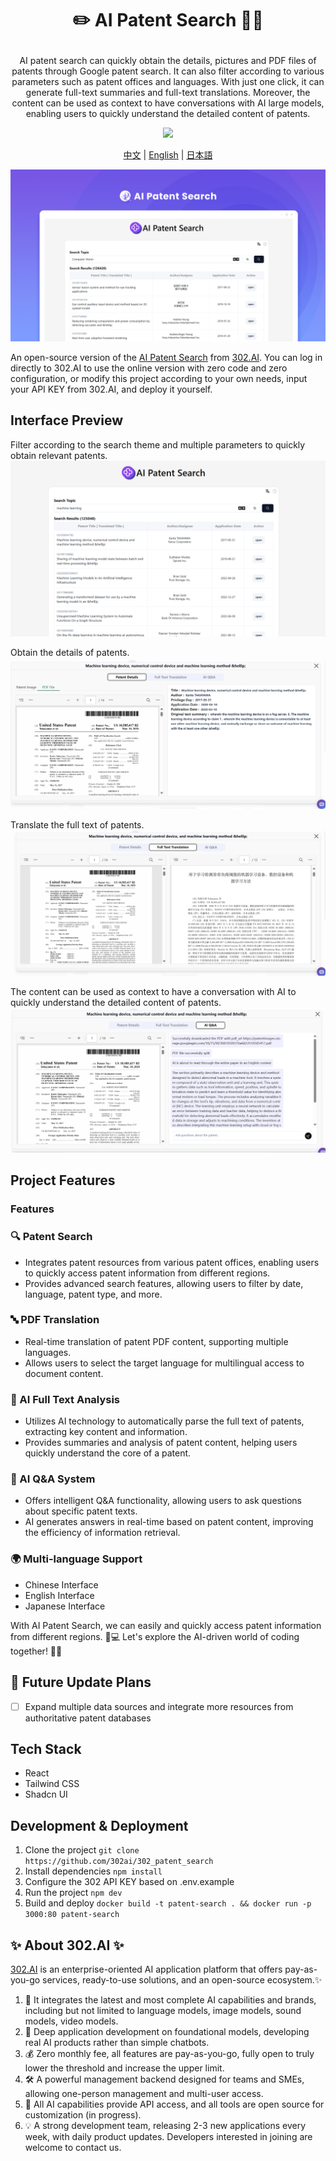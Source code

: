 # <p align="center">✏️ AI Patent Search 🚀✨</p>

<p align="center">AI patent search can quickly obtain the details, pictures and PDF files of patents through Google patent search. It can also filter according to various parameters such as patent offices and languages. With just one click, it can generate full-text summaries and full-text translations. Moreover, the content can be used as context to have conversations with AI large models, enabling users to quickly understand the detailed content of patents.</p>

<p align="center"><a href="https://302.ai/product/detail/28" target="blank"><img src="https://file.302.ai/gpt/imgs/github/20250102/72a57c4263944b73bf521830878ae39a.png" /></a></p >

<p align="center"><a href="README_zh.md">中文</a> | <a href="README.md">English</a> | <a href="README_ja.md">日本語</a></p>

![界面预览](docs/AI专利搜索en.png)  

An open-source version of the [AI Patent Search](https://302.ai/product/detail/28) from [302.AI](https://302.ai/en/). You can log in directly to 302.AI to use the online version with zero code and zero configuration, or modify this project according to your own needs, input your API KEY from 302.AI, and deploy it yourself.

## Interface Preview
Filter according to the search theme and multiple parameters to quickly obtain relevant patents.
![界面预览](docs/专利英1.png)     

Obtain the details of patents.
![界面预览](docs/专利英2.png)    

Translate the full text of patents.
![界面预览](docs/专利英3.png)     

The content can be used as context to have a conversation with AI to quickly understand the detailed content of patents.
![界面预览](docs/专利英4.png)

## Project Features
### Features
### 🔍 Patent Search
   - Integrates patent resources from various patent offices, enabling users to quickly access patent information from different regions.
   - Provides advanced search features, allowing users to filter by date, language, patent type, and more.

### 🔤 PDF Translation
   - Real-time translation of patent PDF content, supporting multiple languages.
   - Allows users to select the target language for multilingual access to document content.

### 🤖 AI Full Text Analysis
   - Utilizes AI technology to automatically parse the full text of patents, extracting key content and information.
   - Provides summaries and analysis of patent content, helping users quickly understand the core of a patent.

### 🧠 AI Q&A System
   - Offers intelligent Q&A functionality, allowing users to ask questions about specific patent texts.
   - AI generates answers in real-time based on patent content, improving the efficiency of information retrieval.

### 🌍 Multi-language Support
- Chinese Interface
- English Interface
- Japanese Interface

With AI Patent Search, we can easily and quickly access patent information from different regions. 🎉💻 Let's explore the AI-driven world of coding together! 🌟🚀

## 🚩 Future Update Plans 
- [ ] Expand multiple data sources and integrate more resources from authoritative patent databases

## Tech Stack
- React
- Tailwind CSS
- Shadcn UI

## Development & Deployment
1. Clone the project `git clone https://github.com/302ai/302_patent_search`
2. Install dependencies `npm install`
3. Configure the 302 API KEY based on .env.example
4. Run the project `npm dev`
5. Build and deploy `docker build -t patent-search . && docker run -p 3000:80 patent-search`


## ✨ About 302.AI ✨

[302.AI](https://302.ai) is an enterprise-oriented AI application platform that offers pay-as-you-go services, ready-to-use solutions, and an open-source ecosystem.✨
1. 🧠 It integrates the latest and most complete AI capabilities and brands, including but not limited to language models, image models, sound models, video models.
2. 🚀 Deep application development on foundational models, developing real AI products rather than simple chatbots.
3. 💰 Zero monthly fee, all features are pay-as-you-go, fully open to truly lower the threshold and increase the upper limit.
4. 🛠 A powerful management backend designed for teams and SMEs, allowing one-person management and multi-user access.
5. 🔗 All AI capabilities provide API access, and all tools are open source for customization (in progress).
6. 💡 A strong development team, releasing 2-3 new applications every week, with daily product updates. Developers interested in joining are welcome to contact us.
